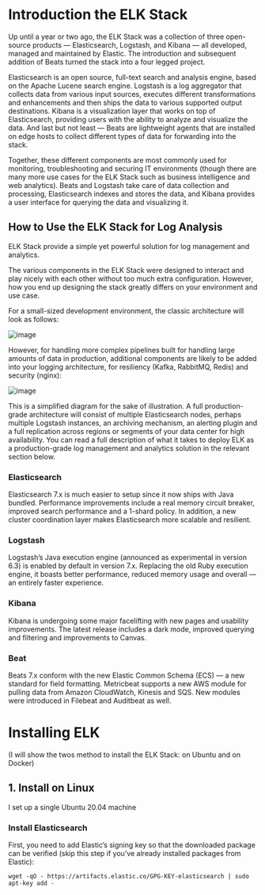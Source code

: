 # Introduction the ELK Stack
Up until a year or two ago, the ELK Stack was a collection of three open-source products — Elasticsearch, Logstash, and Kibana — all developed, managed and maintained by Elastic. The introduction and subsequent addition of Beats turned the stack into a four legged project.

Elasticsearch is an open source, full-text search and analysis engine, based on the Apache Lucene search engine. Logstash is a log aggregator that collects data from various input sources, executes different transformations and enhancements and then ships the data to various supported output destinations. Kibana is a visualization layer that works on top of Elasticsearch, providing users with the ability to analyze and visualize the data. And last but not least — Beats are lightweight agents that are installed on edge hosts to collect different types of data for forwarding into the stack.

Together, these different components are most commonly used for monitoring, troubleshooting and securing IT environments (though there are many more use cases for the ELK Stack such as business intelligence and web analytics). Beats and Logstash take care of data collection and processing, Elasticsearch indexes and stores the data, and Kibana provides a user interface for querying the data and visualizing it.

## How to Use the ELK Stack for Log Analysis

ELK Stack provide a simple yet powerful solution for log management and analytics.

The various components in the ELK Stack were designed to interact and play nicely with each other without too much extra configuration. However, how you end up designing the stack greatly differs on your environment and use case.

For a small-sized development environment, the classic architecture will look as follows:

![image](https://user-images.githubusercontent.com/75883087/165431578-6e58e3c8-fd74-41e6-bffb-efc39a0ed5cf.png)

However, for handling more complex pipelines built for handling large amounts of data in production, additional components are likely to be added into your logging architecture, for resiliency (Kafka, RabbitMQ, Redis) and security (nginx):

![image](https://user-images.githubusercontent.com/75883087/165431607-eb92c2c4-f76f-45c0-bc82-a713e1b9b217.png)

This is a simplified diagram for the sake of illustration. A full production-grade architecture will consist of multiple Elasticsearch nodes, perhaps multiple Logstash instances, an archiving mechanism, an alerting plugin and a full replication across regions or segments of your data center for high availability. You can read a full description of what it takes to deploy ELK as a production-grade log management and analytics solution in the relevant section below.

### Elasticsearch
Elasticsearch 7.x is much easier to setup since it now ships with Java bundled. Performance improvements include a real memory circuit breaker, improved search performance and a 1-shard policy. In addition, a new cluster coordination layer makes Elasticsearch more scalable and resilient. 

### Logstash
Logstash’s Java execution engine (announced as experimental in version 6.3) is enabled by default in version 7.x. Replacing the old Ruby execution engine, it boasts better performance, reduced memory usage and overall — an entirely faster experience.

### Kibana
Kibana is undergoing some major facelifting with new pages and usability improvements. The latest release includes a dark mode, improved querying and filtering and improvements to Canvas.

### Beat
Beats 7.x conform with the new Elastic Common Schema (ECS) — a new standard for field formatting. Metricbeat supports a new AWS module for pulling data from Amazon CloudWatch, Kinesis and SQS. New modules were introduced in Filebeat and Auditbeat as well.

# Installing ELK
(I will show the twos method to install the ELK Stack: on Ubuntu and on Docker)
## 1. Install on Linux
I set up a single Ubuntu 20.04 machine
### Install Elasticsearch
First, you need to add Elastic’s signing key so that the downloaded package can be verified (skip this step if you’ve already installed packages from Elastic):

`wget -qO - https://artifacts.elastic.co/GPG-KEY-elasticsearch | sudo apt-key add -`
